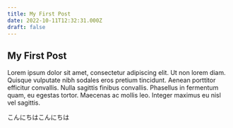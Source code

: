 ```yaml
---
title: My First Post
date: 2022-10-11T12:32:31.000Z
draft: false
---
```


## My First Post

Lorem ipsum dolor sit amet, consectetur adipiscing elit. Ut non lorem diam. Quisque vulputate nibh sodales eros pretium tincidunt. Aenean porttitor efficitur convallis. Nulla sagittis finibus convallis. Phasellus in fermentum quam, eu egestas tortor. Maecenas ac mollis leo. Integer maximus eu nisl vel sagittis.

こんにちはこんにちは

